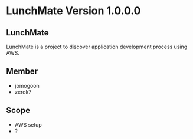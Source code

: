# LunchMate Version 1.0.0.0

## LunchMate
LunchMate is a project to discover application development process using AWS.

## Member
* jomogoon
* zerok7

## Scope
* AWS setup
* ?



